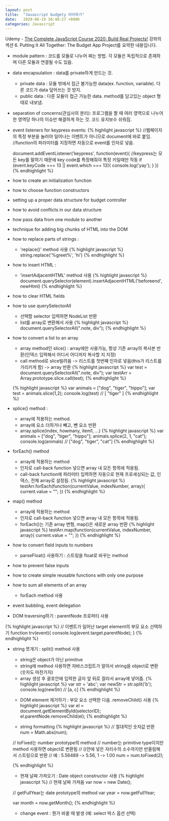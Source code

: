 ```yaml
---
layout: post
title:  "Javascript budgety 따라하기"
date:   2020-06-19 10:40:27 +0900
categories: Javascript
---
```


Udemy - [The Complete JavaScript Course 2020: Build Real Projects!](https://www.udemy.com/course/the-complete-javascript-course/) 강좌의 섹션 6. Putting It All Together: The Budget App Project를 요약한 내용입니다.

- module pattern : 코드를 모듈로 나누어 짜는 방법. 각 모듈은 독립적으로 존재하며 다른 모듈과 연결될 수도 있음.   

- data encapsulation : data를 private하게 만드는 것.
  + private data : 모듈 밖에서 접근 불가능한 data(ex. function, variable). 다른 코드가 data 덮어쓰는 것 방지. 
  + public data : 다른 모듈이 접근 가능한 data. method를 담고있는 object 형태로 내보냄. 

- separation of concerns(관심사의 분리): 프로그램을 짤 때 여러 영역으로 나누어 한 영역당 하나의 이슈만 해결하게 하는 것. 코드 유지보수 쉬워짐.

- event listeners for keypress events:
  {% highlight javascript %}
  //웹페이지의 특정 부분을 눌러야 일어나는 이벤트가 아니므로 document에 바로 붙임.
  //function의 파라미터를 지정하면 자동으로 event를 인자로 넣음.

  document.addEventListener('keypress', function(event){
        //keypress는 모든 key를 말하기 때문에 key code를 특정해줘야 특정 키일때만 작동
        if (event.keyCode === 13 || event.which === 13){
          console.log('yay');
        }
    })
  {% endhighlight %}

- how to create an initialization function

- how to choose function constructors
- setting up a proper data structure for budget controller

- how to avoid conflicts in our data structure
- how pass data from one module to another

- technique for adding big chunks of HTML into the DOM
- how to replace parts of strings : 
  + 'replace()' method 사용
{% highlight javascript %}
string.replace('%greet%', 'hi')
{% endhighlight %}

- how to insert HTML :
  + 'insertAdjacentHTML' method 사용
{% highlight javascript %}
document.querySelector(element).insertAdjacentHTML('beforeend', newHtml)
{% endhighlight %}

- how to clear HTML fields

- how to use querySelectorAll 
  + 선택할 selector 입력하면 NodeList 반환
  + list를 array로 변환해서 사용
{% highlight javascript %}
document.querySelectorAll(".note, div");
{% endhighlight %}

- how to convert a list to an array
  + array method인 slice() : array에만 사용가능, 항상 기존 array의 복사본 반환(인덱스 입력해서 어디서 어디까지 복사할 지 지정)
  + call method로 slice빌려옴 -> 리스트를 첫번째 인자로 넣음(this가 리스트를 가리키게 함) -> array 반환
  {% highlight javascript %}
  var test = document.querySelectorAll(".note, div");
  var testArr = Array.prototype.slice.call(test);
  {% endhighlight %}

  {% highlight javascript %}
  var animals = ["dog", "tiger", "hippo"];
  var test = animals.slice(1,2);
  console.log(test) // [ "tiger" ]
  {% endhighlight %}

- splice() method :
  + array에 적용하는 method.
  + array에 요소 더하거나 빼고, 뺀 요소 반환
  + array.splice(index, howmany, item1, ...)
  {% highlight javascript %}
  var animals = ["dog", "tiger", "hippo"];
  animals.splice(2, 1, "cat");
  console.log(animals) // ["dog", "tiger", "cat"]
  {% endhighlight %}


- forEach() method
  + array에 적용하는 method
  + 인자로 call-back function 넣으면 array 내 모든 항목에 적용됨.
  + call-back function에 파라미터 입력하면 자동으로 현재 프로세싱되는 값, 인덱스, 전체 array로 설정됨. 
  {% highlight javascript %}
  testArr.forEach(function(currentValue, indexNumber, array){
    current.value = "";
  })
  {% endhighlight %}

- map() method
  + array에 적용하는 method
  + 인자로 call-back function 넣으면 array 내 모든 항목에 적용됨.
  + forEach()는 기존 array 변형, map()은 새로운 array 반환
  {% highlight javascript %}
  testArr.map(function(currentValue, indexNumber, array){
    current.value = "";
  })
  {% endhighlight %}

- how to convert field inputs to numbers
  + parseFloat() 사용하기 : 스트링을 float로 바꾸는 method

- how to prevent false inputs

- how to create simple reusable functions with only one purpose

- how to sum all elements of an array
  + forEach method 사용

- event bubbling, event delegation

- DOM traversing하기 : parentNode 프로퍼티 사용

{% highlight javascript %}
// 이벤트가 일어난 target element의 부모 요소 선택하기
function trv(event){
  console.log(event.target.parentNode);
}
{% endhighlight %}

- string 쪼개기 : split() method 사용
  + string은 object가 아닌 primitive 
  + string에 method 사용하면 자바스크립트가 알아서 string을 object로 변환(숫자도 마찬가지)
  + array 생성 후 괄호안에 입력한 글자 앞 뒤로 잘라서 array에 넣어줌.
  {% highlight javascript %}
  var str = 'abc';
  var newStr = str.split('b');
  console.log(newStr) // [a, c] 
  {% endhighlight %}

  - DOM element 제거하기 : 부모 요소 선택한 다음 .removeChild() 사용
  {% highlight javascript %}
  var el = document.getElementById(selectorID);
  el.parentNode.removeChild(el);
  {% endhighlight %}

  - string formatting
  {% highlight javascript %}
  // 절대적인 숫자값 반환
  num = Math.abs(num); 

  // toFixed는 number prototype의 method
  // number는 primitive type이지만 method 사용하면 object로 변환됨
  // ()안에 넣은 자리수의 소수까지만 반올림해서 스트링으로 반환
  // 예 : 5.56489 -> 5.56, 1 -> 1.00
  num = num.toFixed(2); 
  
  {% endhighlight %}

  - 현재 날짜 가져오기 : Date object constructor 사용
  {% highlight javascript %}
  // 현재 날짜 가져옴
  var now = new Date();

  // getFullYear는 date prototype의 method
  var year = now.getFullYear;

  var month = now.getMonth();
  {% endhighlight %}

  - change event : 뭔가 바꿀 때 발생 (예: select 박스 옵션 선택)

